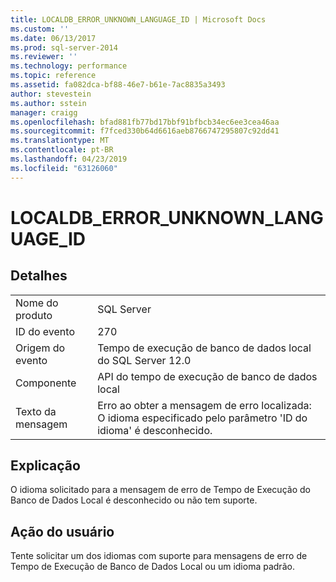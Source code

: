 ```yaml
---
title: LOCALDB_ERROR_UNKNOWN_LANGUAGE_ID | Microsoft Docs
ms.custom: ''
ms.date: 06/13/2017
ms.prod: sql-server-2014
ms.reviewer: ''
ms.technology: performance
ms.topic: reference
ms.assetid: fa082dca-bf88-46e7-b61e-7ac8835a3493
author: stevestein
ms.author: sstein
manager: craigg
ms.openlocfilehash: bfad881fb77bd17bbf91bfbcb34ec6ee3cea46aa
ms.sourcegitcommit: f7fced330b64d6616aeb8766747295807c92dd41
ms.translationtype: MT
ms.contentlocale: pt-BR
ms.lasthandoff: 04/23/2019
ms.locfileid: "63126060"
---
```

# <a name="localdberrorunknownlanguageid"></a>LOCALDB_ERROR_UNKNOWN_LANGUAGE_ID
    
## <a name="details"></a>Detalhes  
  
|||  
|-|-|  
|Nome do produto|SQL Server|  
|ID do evento|270|  
|Origem do evento|Tempo de execução de banco de dados local do SQL Server 12.0|  
|Componente|API do tempo de execução de banco de dados local|  
|Texto da mensagem|Erro ao obter a mensagem de erro localizada: O idioma especificado pelo parâmetro 'ID do idioma' é desconhecido.|  
  
## <a name="explanation"></a>Explicação  
 O idioma solicitado para a mensagem de erro de Tempo de Execução do Banco de Dados Local é desconhecido ou não tem suporte.  
  
## <a name="user-action"></a>Ação do usuário  
 Tente solicitar um dos idiomas com suporte para mensagens de erro de Tempo de Execução de Banco de Dados Local ou um idioma padrão.  
  
  

